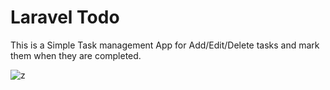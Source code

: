 <h1>Laravel Todo</h1>


This is a Simple Task management App for Add/Edit/Delete tasks and mark them when they are completed.


![z](https://user-images.githubusercontent.com/73969513/131263569-c680a3ac-0032-46bf-abc8-c7419c07b020.jpg)

